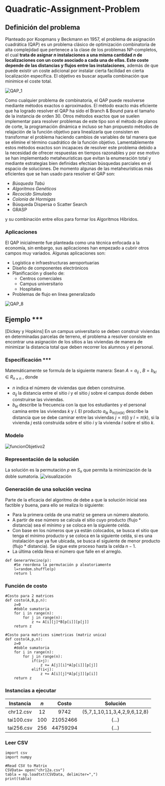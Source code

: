 # Quadratic-Assignment-Problem


## Definición del problema
Planteado por Koopmans y Beckmann en 1957, el problema de asignación cuadrática (QAP) es un problema clásico de optimización combinatoria de alta complejidad que pertenece a la clase de los problemas NP-completos, el cual **trata de asignar $n$ instalaciones a una misma cantidad $n$ de localizaciones con un coste asociado a cada una de ellas. Este coste depende de las distancias y flujos entre las instalaciones**, además de que puede existir un coste adicional por instalar cierta facilidad en cierta localización específica. El objetivo es buscar aquella combinación que minimice el coste total.

![QAP_1](https://user-images.githubusercontent.com/25113662/226206123-901ea03f-bc6b-4e68-b4aa-81cfd6aa2dd6.PNG)

Como cualquier problema de combinatoria, el QAP puede resolverse mediante métodos exactos o aproximados. El método exacto más eficiente que ha logrado resolver el QAP ha sido el Branch & Bound para el tamaño de la instancia de orden 30. Otros métodos exactos que se suelen implementar para resolver problemas de este tipo son el método de planos de corte, la programación dinámica e incluso se han propuesto métodos de relajación de la función objetivo para linealizarla que consisten en transformar el problema haciendo cambios de variables de tal manera que se elimine el término cuadrático de la función objetivo. Lamentablemente estos métodos exactos son incapaces de resolver este problema debido a la necesidad de ofrecer respuestas en tiempos razonables y por ese motivo se han implementado metaheurísticas que evitan la enumeración total y mediante estrategias bien definidas efectúan búsquedas parciales en el espacio de soluciones.
De momento algunas de las metaheurísticas más eficientes que se han usado para resolver el QAP son: 
* _Búsqueda Tabú_
* _Algoritmos Genéticos_
* _Recocido Simulado_
* _Colonia de Hormigas_
* Búsqueda Dispersa o Scatter Search
* GRASP

y su combinación entre ellos para formar los Algoritmos Híbridos.

### Aplicaciones
El QAP inicialmente fue planteada como una técnica enfocada a la economía, sin embargo, sus aplicaciones han empezado a cubrir  otros campos muy variados. Algunas aplicaciones son:
* Logística e infraestructuras aeroportuarias
* Diseño de componentes electrónicos
* Planificación y diseño de:
  * Centros comerciales 
  * Campus universitario
  * Hospitales
* Problemas de flujo en línea generalizado

![QAP_8](https://user-images.githubusercontent.com/25113662/226206188-a7c8fb3d-4d52-4f89-938d-350fe2032625.png)

## Ejemplo ***
[Dickey y Hopkins] En un campus universitario se deben construir viviendas en determinadas parcelas de terreno, el problema a resolver consiste en encontrar una asignación de los sitios a las viviendas de manera de minimizar la distancia total que deben recorrer los alumnos y el personal. 
### Especificación ***
Matemáticamente se formula de la siguiente manera:
Sean $A=a_{i j}$ , $B=b_{k l}$ ∈ $R_{n×n}$ , donde 
* $n$ indica el número de viviendas que deben construirse. 
* $a_{ij}$ la distancia entre el sitio $i$ y el sitio $j$ sobre el campus donde deben construirse las viviendas. 
* $b_{kl}$ describe la frecuencia con la que los estudiantes y el personal camina entre las viviendas $k$ y $l$. 
El producto $a_{ik}$ $b_{π(i)π(k)}$ describe la distancia que se debe caminar entre las viviendas $j = π(i)$ y $l = π(k)$, si la vivienda $j$ está construida sobre el sitio $i$ y la vivienda $l$ sobre el sitio $k$.
### Modelo
![funcionObjetivo2](https://user-images.githubusercontent.com/25113662/161483152-351a8022-d141-464c-950a-7e252d95d6a0.PNG)

### Representación de la solución
La solución es la permutación $p$ en $S_n$ que permita la minimización de la doble sumatoria.
![visualización](https://user-images.githubusercontent.com/25113662/163540014-8d057c0d-47d4-43ac-a31a-1eb74c355dd7.PNG)


### Generación de una solución vecina
Parte de la eficacia del algoritmo de debe a que la solución inicial sea factible y buena, para ello se realiza lo siguiente:
* Para la primera celda de una matriz se genera un número aleatorio.
* A partir de ese número se calcula el sitio cuyo producto (flujo * distancia) sea el mínimo y se coloca en la siguiente celda.
* Con base en los números que ya están colocados, se busca el sitio que tenga el mínimo producto y se coloca en la siguiente celda, si es una instalación que ya fue ubicada, se busca el siguiente de menor producto (flujo * distancia). Se sigue este proceso hasta la celda $n-1$.
* La última celda lleva el número que falle en el arreglo.
```
def GenerarVecino(p):
    #Se reordena la permutación p aleatoriamente
    l=random.shuffle(p)
    return l 
```
### Función de costo
```
#Costo para 2 matrices
def costo(A,B,p,n):
    z=0
    #doble sumatoria
    for i in range(n):
        for j in range(n):        
            z += A[i][j]*B[p[i]][p[j]]
    return z
``` 
```
#Costo para matrices simetricas (matriz unica)
def costo(A,p,n):
    z=0
    #doble sumatoria
    for i in range(n):
        for j in range(n):        
            if(i>j):
                z += A[j][i]*A[p[i]][p[j]]
            elif(i<j):
                z += A[i][j]*A[p[j]][p[i]]
    return z
``` 
### Instancias a ejecutar

| Instancia    | _n_ | Costo | Solución |
| :---:        |:---:|  :---: |  :---: |
| chr12.csv   | 12| 9742     | (5,7,1,10,11,3,4,2,9,6,12,8) |
| tai100.csv  |100| 21052466 | (...) |
| tai256.csv  |256| 44759294 | (...) |

### Leer CSV
```
import csv
import numpy

#Read CSV to Matrix
CSVData= open("chr12a.csv")
tabla = np.loadtxt(CSVData, delimiter=",")
print(tabla)
``` 

